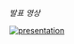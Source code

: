 *발표 영상*

[![presentation](https://Lee-Su-Jin.github.io/assets/img/background.png)](https://youtu.be/YbEOP0IBuNA)
